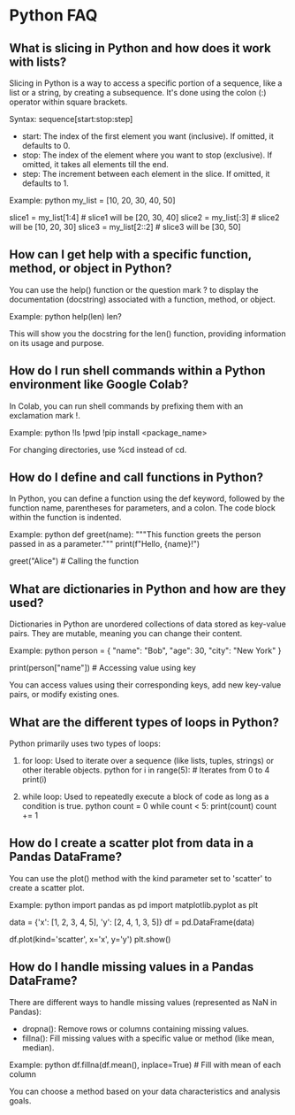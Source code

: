 # Python FAQ

## What is slicing in Python and how does it work with lists?

Slicing in Python is a way to access a specific portion of a sequence, like a list or a string, by creating a subsequence. It's done using the colon (:) operator within square brackets.

Syntax:
sequence[start:stop:step]

- start: The index of the first element you want (inclusive). If omitted, it defaults to 0.
- stop: The index of the element where you want to stop (exclusive). If omitted, it takes all elements till the end.
- step: The increment between each element in the slice. If omitted, it defaults to 1.

Example:
python my_list = [10, 20, 30, 40, 50]

slice1 = my_list[1:4] # slice1 will be [20, 30, 40] slice2 = my_list[:3] # slice2 will be [10, 20, 30] slice3 = my_list[2::2] # slice3 will be [30, 50]

## How can I get help with a specific function, method, or object in Python?

You can use the help() function or the question mark ? to display the documentation (docstring) associated with a function, method, or object.

Example:
python help(len) len?

This will show you the docstring for the len() function, providing information on its usage and purpose.

## How do I run shell commands within a Python environment like Google Colab?

In Colab, you can run shell commands by prefixing them with an exclamation mark !.

Example:
python !ls !pwd !pip install <package_name>

For changing directories, use %cd instead of cd.

## How do I define and call functions in Python?

In Python, you can define a function using the def keyword, followed by the function name, parentheses for parameters, and a colon. The code block within the function is indented.

Example:
python def greet(name): """This function greets the person passed in as a parameter.""" print(f"Hello, {name}!")

greet("Alice") # Calling the function

## What are dictionaries in Python and how are they used?

Dictionaries in Python are unordered collections of data stored as key-value pairs. They are mutable, meaning you can change their content.

Example:
python person = { "name": "Bob", "age": 30, "city": "New York" }

print(person["name"]) # Accessing value using key

You can access values using their corresponding keys, add new key-value pairs, or modify existing ones.

## What are the different types of loops in Python?

Python primarily uses two types of loops:

1. for loop: Used to iterate over a sequence (like lists, tuples, strings) or other iterable objects.
   python for i in range(5): # Iterates from 0 to 4 print(i)

2. while loop: Used to repeatedly execute a block of code as long as a condition is true.
   python count = 0 while count < 5: print(count) count += 1

## How do I create a scatter plot from data in a Pandas DataFrame?

You can use the plot() method with the kind parameter set to 'scatter' to create a scatter plot.

Example:
python import pandas as pd import matplotlib.pyplot as plt

data = {'x': [1, 2, 3, 4, 5], 'y': [2, 4, 1, 3, 5]} df = pd.DataFrame(data)

df.plot(kind='scatter', x='x', y='y') plt.show()

## How do I handle missing values in a Pandas DataFrame?

There are different ways to handle missing values (represented as NaN in Pandas):

- dropna(): Remove rows or columns containing missing values.
- fillna(): Fill missing values with a specific value or method (like mean, median).

Example:
python df.fillna(df.mean(), inplace=True) # Fill with mean of each column

You can choose a method based on your data characteristics and analysis goals.
